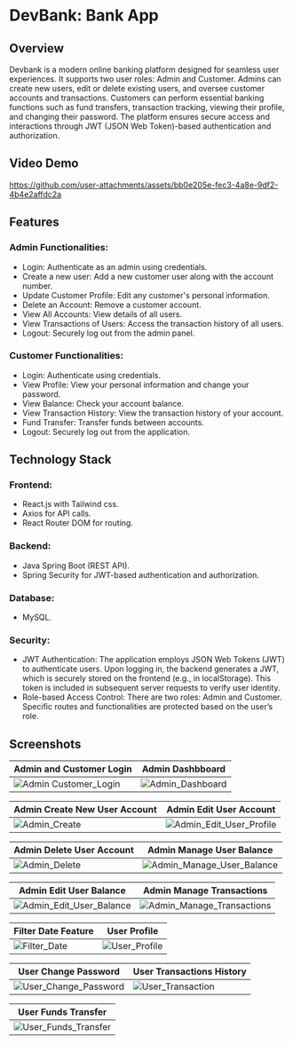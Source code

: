 # DevBank: Bank App
## Overview
Devbank is a modern online banking platform designed for seamless user experiences. It supports two user roles: Admin and Customer. Admins can create new users, edit or delete existing users, and oversee customer accounts and transactions. Customers can perform essential banking functions such as fund transfers, transaction tracking, viewing their profile, and changing their password. The platform ensures secure access and interactions through JWT (JSON Web Token)-based authentication and authorization.

## Video Demo

https://github.com/user-attachments/assets/bb0e205e-fec3-4a8e-9df2-4b4e2affdc2a


## Features
### Admin Functionalities:
* Login: Authenticate as an admin using credentials. <br/>
* Create a new user: Add a new customer user along with the account number. <br/>
* Update Customer Profile: Edit any customer's personal information. <br/>
* Delete an Account: Remove a customer account. <br/>
* View All Accounts: View details of all users. <br/>
* View Transactions of Users: Access the transaction history of all users. <br/>
* Logout: Securely log out from the admin panel. <br/>
### Customer Functionalities:
* Login: Authenticate using credentials. <br/>
* View Profile: View your personal information and change your password. <br/>
* View Balance: Check your account balance. <br/>
* View Transaction History: View the transaction history of your account. <br/>
* Fund Transfer: Transfer funds between accounts. <br/>
* Logout: Securely log out from the application. <br/>

## Technology Stack
### Frontend:

* React.js with Tailwind css. <br/>
* Axios for API calls. <br/>
* React Router DOM for routing. <br/>
### Backend:

* Java Spring Boot (REST API). <br/>
* Spring Security for JWT-based authentication and authorization. <br/>
### Database:

* MySQL.
### Security:


* JWT Authentication: The application employs JSON Web Tokens (JWT) to authenticate users. Upon logging in, the backend generates a JWT, which is securely stored on the frontend (e.g., in localStorage). This token is included in subsequent server requests to verify user identity. <br/>
* Role-based Access Control: There are two roles: Admin and Customer. Specific routes and functionalities are protected based on the user’s role. <br/>

## Screenshots

|  Admin and Customer Login                              |  Admin Dashbboard                               |
|-----------------------------------------|-----------------------------------------|
| ![Admin Customer_Login](https://github.com/user-attachments/assets/d26609d4-b580-46c3-8b83-6bd0a31f30e5)| ![Admin_Dashboard](https://github.com/user-attachments/assets/607c92a8-63c4-40b3-a10f-87fd30dc1a60) |

|  Admin Create New User Account                            |  Admin Edit User Account                               |
|-----------------------------------------|-----------------------------------------|
| ![Admin_Create](https://github.com/user-attachments/assets/b3feec84-6efd-4d9b-af8e-d1d06e94254b) | ![Admin_Edit_User_Profile](https://github.com/user-attachments/assets/13ad22aa-0445-459a-b0c2-1da2930b7a23) |

|  Admin Delete User Account                              |  Admin Manage User Balance                              |
|-----------------------------------------|-----------------------------------------|
| ![Admin_Delete](https://github.com/user-attachments/assets/71368844-fcd7-4289-bc0a-f68cf401afe9) | ![Admin_Manage_User_Balance](https://github.com/user-attachments/assets/b5511167-1c9f-43a4-8067-1f28ae8e6abc) |

|  Admin Edit User Balance                               |  Admin Manage Transactions                              |
|-----------------------------------------|-----------------------------------------|
| ![Admin_Edit_User_Balance](https://github.com/user-attachments/assets/a1fd1561-1435-49e2-95ac-3c2caf461f58) | ![Admin_Manage_Transactions](https://github.com/user-attachments/assets/27766b75-3220-4c57-96ac-520a696c92ae) |

|  Filter Date Feature                              |  User Profile                              |
|-----------------------------------------|-----------------------------------------|
| ![Filter_Date](https://github.com/user-attachments/assets/8a377a81-9a15-45ea-a17d-a6cfee76bdd8) | ![User_Profile](https://github.com/user-attachments/assets/013d5f24-8aff-4b77-9608-a7754f85b9d3) |

|  User Change Password                             |  User Transactions History                                |
|-----------------------------------------|-----------------------------------------|
| ![User_Change_Password ](https://github.com/user-attachments/assets/911302ad-8056-43e7-8f1e-95578953168a) | ![User_Transaction](https://github.com/user-attachments/assets/752a31c0-6247-45bb-acc8-80495caaf50a) |

|  User Funds Transfer                             |                       
|-----------------------------------------|
| ![User_Funds_Transfer](https://github.com/user-attachments/assets/d483bddc-f918-406e-9f1a-4e1ef1e341f6) |

